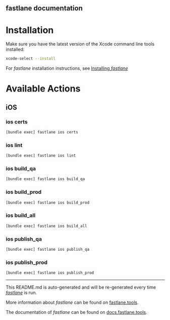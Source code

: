 fastlane documentation
----

# Installation

Make sure you have the latest version of the Xcode command line tools installed:

```sh
xcode-select --install
```

For _fastlane_ installation instructions, see [Installing _fastlane_](https://docs.fastlane.tools/#installing-fastlane)

# Available Actions

## iOS

### ios certs

```sh
[bundle exec] fastlane ios certs
```



### ios lint

```sh
[bundle exec] fastlane ios lint
```



### ios build_qa

```sh
[bundle exec] fastlane ios build_qa
```



### ios build_prod

```sh
[bundle exec] fastlane ios build_prod
```



### ios build_all

```sh
[bundle exec] fastlane ios build_all
```



### ios publish_qa

```sh
[bundle exec] fastlane ios publish_qa
```



### ios publish_prod

```sh
[bundle exec] fastlane ios publish_prod
```



----

This README.md is auto-generated and will be re-generated every time [_fastlane_](https://fastlane.tools) is run.

More information about _fastlane_ can be found on [fastlane.tools](https://fastlane.tools).

The documentation of _fastlane_ can be found on [docs.fastlane.tools](https://docs.fastlane.tools).
